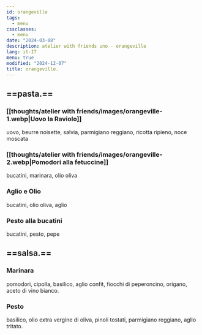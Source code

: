 ```yaml
---
id: orangeville
tags:
  - menu
cssclasses:
  - menu
date: "2024-03-08"
description: atelier with friends uno - orangeville
lang: it-IT
menu: true
modified: "2024-12-07"
title: orangeville.
---
```


## ==pasta.==

### [[thoughts/atelier with friends/images/orangeville-1.webp|Uovo la Raviolo]]

uovo, beurre noisette, salvia, parmigiano reggiano, ricotta ripieno, noce moscata

<!-- sage, brown butter, parmigiano reggiano, ricotta, nutmeg -->

### [[thoughts/atelier with friends/images/orangeville-2.webp|Pomodori alla fetuccine]]

bucatini, marinara, olio oliva

### Aglio e Olio

bucatini, olio oliva, aglio

### Pesto alla bucatini

bucatini, pesto, pepe

## ==salsa.==

### Marinara

pomodori, cipolla, basilico, aglio confit, fiocchi di peperoncino, origano, aceto di vino bianco.

<!-- san marzano tomatoes, onion, basil, garlic confit, chilli flakes, oregano, white wine vinegar -->

### Pesto

basilico, olio extra vergine di oliva, pinoli tostati, parmigiano reggiano, aglio tritato.

<!-- basil, extra virgin olive oil, toasted pine nuts, parmigiano reggiano, minced garlic -->
